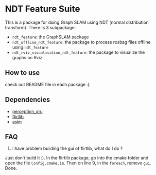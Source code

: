 # NDT Feature Suite

This is a package for doing Graph SLAM using NDT (normal distribution transform). There is 3 subpackage:

* `ndt_feature`: the GraphSLAM package
* `ndt_offline_ndt_feature`: the package to process rosbag files offline using `ndt_feature`
* `ndt_rviz_visualisation_ndt_feature`: the package to visualize the graphs on Rviz 

## How to use

check out README file in each package :).

## Dependencies

* [perception_oru](https://github.com/OrebroUniversity/perception_oru)
* [flirtlib](https://github.com/tipaldi/flirtlib)
* [asim](https://github.com/robotperception/isam)

## FAQ

1. I have problem building the gui of flirtlib, what do I do ?

Just don't build it :). In the flirtlib package, go into the cmake folder and open the file `Config.cmake.in`. Then on line 9, in the `foreach`, remove `gui`. Done.
